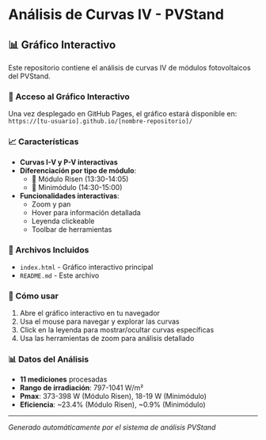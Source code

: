 # Análisis de Curvas IV - PVStand

## 📊 Gráfico Interactivo

Este repositorio contiene el análisis de curvas IV de módulos fotovoltaicos del PVStand.

### 🔗 Acceso al Gráfico Interactivo

Una vez desplegado en GitHub Pages, el gráfico estará disponible en:
`https://[tu-usuario].github.io/[nombre-repositorio]/`

### 📈 Características

- **Curvas I-V y P-V interactivas**
- **Diferenciación por tipo de módulo**:
  - 🔵 Módulo Risen (13:30-14:05)
  - 🔴 Minimódulo (14:30-15:00)
- **Funcionalidades interactivas**:
  - Zoom y pan
  - Hover para información detallada
  - Leyenda clickeable
  - Toolbar de herramientas

### 📁 Archivos Incluidos

- `index.html` - Gráfico interactivo principal
- `README.md` - Este archivo

### 🚀 Cómo usar

1. Abre el gráfico interactivo en tu navegador
2. Usa el mouse para navegar y explorar las curvas
3. Click en la leyenda para mostrar/ocultar curvas específicas
4. Usa las herramientas de zoom para análisis detallado

### 📊 Datos del Análisis

- **11 mediciones** procesadas
- **Rango de irradiación**: 797-1041 W/m²
- **Pmax**: 373-398 W (Módulo Risen), 18-19 W (Minimódulo)
- **Eficiencia**: ~23.4% (Módulo Risen), ~0.9% (Minimódulo)

---
*Generado automáticamente por el sistema de análisis PVStand*
